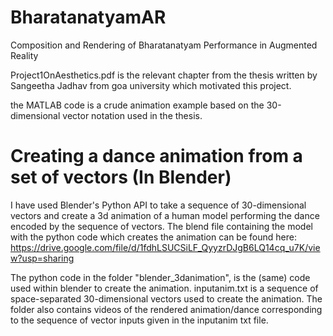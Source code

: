 # BharatanatyamAR
Composition and Rendering of Bharatanatyam Performance in Augmented Reality

Project1OnAesthetics.pdf is the relevant chapter from the thesis written by Sangeetha Jadhav from goa university
which motivated this project.

the MATLAB code is a crude animation example based on the 30-dimensional vector notation used in the thesis.

# Creating a dance animation from a set of vectors (In Blender)
I have used Blender's Python API to take a sequence of 30-dimensional vectors and create a 3d animation of a
human model performing the dance encoded by the sequence of vectors. The blend file containing the model with
the python code which creates the animation can be found here:
https://drive.google.com/file/d/1fdhLSUCSiLF_QyyzrDJgB6LQ14cq_u7K/view?usp=sharing

The python code in the folder "blender_3danimation", is the (same) code used within blender to create the animation.
inputanim.txt is a sequence of space-separated 30-dimensional vectors used to create the animation.
The folder also contains videos of the rendered animation/dance corresponding to the sequence of
vector inputs given in the inputanim txt file.
